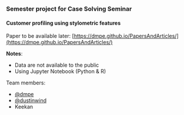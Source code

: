### Semester project for Case Solving Seminar
#### Customer profiling using stylometric features


Paper to be available later: [https://dmpe.github.io/PapersAndArticles/](https://dmpe.github.io/PapersAndArticles/)

**Notes**:
* Data are not available to the public
* Using Jupyter Notebook (Python & R)

Team members:

* [@dmpe](https://github.com/dmpe)
* [@dustinwind](https://github.com/dustywind)
* Keekan
